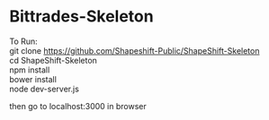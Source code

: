 # Bittrades-Skeleton

To Run: </br>
  git clone https://github.com/Shapeshift-Public/ShapeShift-Skeleton </br>
  cd ShapeShift-Skeleton </br>
  npm install </br>
  bower install </br>
  node dev-server.js </br>
  
  then go to localhost:3000 in browser
